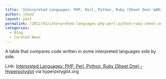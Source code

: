 ```yaml
---
title: 'Interpreted Languages: PHP, Perl, Python, Ruby (Sheet One) &#8211; Hyperpolyglot'
author: jhund
layout: post
permalink: /2012/03/interpreted-languages-php-perl-python-ruby-sheet-one-hyperpolyglot/
categories:
  - Blog
  - Curated News
---
```

A table that compares code written in some interpreted languages side by side.

Link: [Interpreted Languages: PHP, Perl, Python, Ruby (Sheet One) &#8211; Hyperpolyglot][1] via hyperpolyglot.org

 [1]: http://bit.ly/FOUpWA